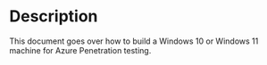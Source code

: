 # Description

This document goes over how to build a Windows 10 or Windows 11 machine for Azure Penetration testing. 
